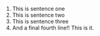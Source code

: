 1. This is sentence one
2. This is sentence two
3. This is sentence three
4. And a final fourth line!! This is it.
